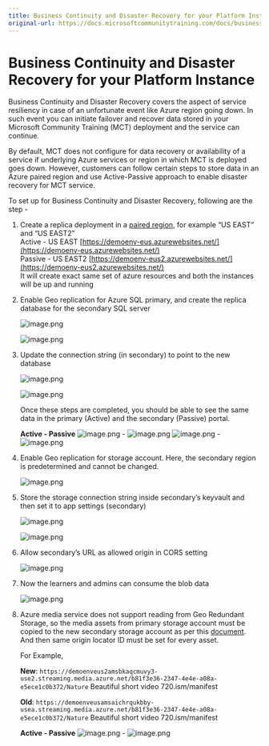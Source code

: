 ```yaml
---
title: Business Continuity and Disaster Recovery for your Platform Instance
original-url: https://docs.microsoftcommunitytraining.com/docs/business-continuity-and-disaster-recovery-for-your-platform-instance
---
```


# Business Continuity and Disaster Recovery for your Platform Instance

Business Continuity and Disaster Recovery covers the aspect of service resiliency in case of an unfortunate event like Azure region going down. In such event you can initiate failover and recover data stored in your Microsoft Community Training (MCT) deployment and the service can continue. 

By default, MCT does not configure for data recovery or availability of a service if underlying Azure services or region in which MCT is deployed goes down. However, customers can follow certain steps to store data in an Azure paired region and use Active-Passive approach to enable disaster recovery for MCT service. 

To set up for Business Continuity and Disaster Recovery, following are the step - 
1. Create a replica deployment in a [paired region](https://docs.microsoft.com/azure/best-practices-availability-paired-regions), for example “US EAST” and “US EAST2”  
   Active - US EAST [https://demoenv-eus.azurewebsites.net/](https://demoenv-eus.azurewebsites.net/)   
   Passive - US EAST2 [https://demoenv-eus2.azurewebsites.net/](https://demoenv-eus2.azurewebsites.net/)  
   It will create exact same set of azure resources and both the instances will be up and running 
 
2. Enable Geo replication for Azure SQL primary, and create the replica database for the secondary SQL server

   ![image.png](../../media/image%28291%29.png)

   ![image.png](../../media/image%28292%29.png)
  
3. Update the connection string (in secondary) to point to the new database 

   ![image.png](../../media/image%28293%29.png)

   ![image.png](../../media/image%28294%29.png) 
  
   Once these steps are completed, you should be able to see the same data in the primary (Active) and the secondary (Passive) portal. 
  
   **Active - Passive**
   ![image.png](../../media/image%28295%29.png) - ![image.png](../../media/image%28297%29.png)
   ![image.png](../../media/image%28298%29.png) - ![image.png](../../media/image%28299%29.png)
  
4. Enable Geo replication for storage account. Here, the secondary region is predetermined and cannot be changed. 

   ![image.png](../../media/image%28300%29.png)
 
5. Store the storage connection string inside secondary’s keyvault and then set it to app settings (secondary) 

   ![image.png](../../media/image%28301%29.png)

   ![image.png](../../media/image%28302%29.png)
 
6. Allow secondary’s URL as allowed origin in CORS setting 

   ![image.png](../../media/image%28303%29.png)

7. Now the learners and admins can consume the blob data 

   ![image.png](../../media/image%28304%29.png)
 
8. Azure media service does not support reading from Geo Redundant Storage, so the media assets from primary storage account must be copied to the new secondary storage account as per this [document](https://docs.microsoft.com/azure/media-services/previous/media-services-implement-failover). And then same origin locator ID must be set for every asset.

   For Example,

   **New**: `https://demoenveus2amsbkaqcmuvy3-use2.streaming.media.azure.net/b81f3e36-2347-4e4e-a08a-e5ece1c0b372/Nature` Beautiful short video 720.ism/manifest 

   **Old**: `https://demoenveusamsaichrqukbby-usea.streaming.media.azure.net/b81f3e36-2347-4e4e-a08a-e5ece1c0b372/Nature` Beautiful short video 720.ism/manifest 
 
   **Active - Passive**
   ![image.png](../../media/image%28306%29.png) - ![image.png](../../media/image%28305%29.png)
